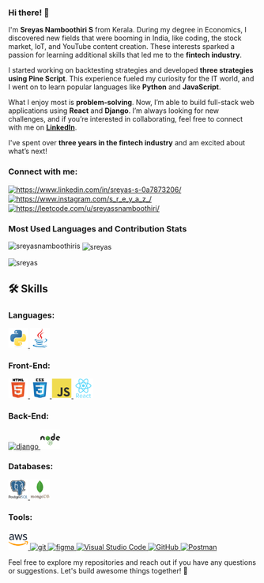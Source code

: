 ### Hi there! 👋

I'm **Sreyas Namboothiri S** from Kerala. During my degree in Economics, I discovered new fields that were booming in India, like coding, the stock market, IoT, and YouTube content creation. These interests sparked a passion for learning additional skills that led me to the **fintech industry**.

I started working on backtesting strategies and developed **three strategies using Pine Script**. This experience fueled my curiosity for the IT world, and I went on to learn popular languages like **Python** and **JavaScript**.

What I enjoy most is **problem-solving**. Now, I’m able to build full-stack web applications using **React** and **Django**. I’m always looking for new challenges, and if you’re interested in collaborating, feel free to connect with me on [**LinkedIn**](https://www.linkedin.com/in/sreyas-s-0a7873206/).

I've spent over **three years in the fintech industry** and am excited about what’s next!

<h3 align="left">Connect with me:</h3>
<p align="left">
<a href="https://www.linkedin.com/in/sreyas-s-0a7873206/" target="blank"><img align="center" src="https://raw.githubusercontent.com/rahuldkjain/github-profile-readme-generator/master/src/images/icons/Social/linked-in-alt.svg" alt="https://www.linkedin.com/in/sreyas-s-0a7873206/" height="30" width="40" /></a>
<a href="https://www.instagram.com/s_r_e_y_a_z_/" target="blank"><img align="center" src="https://raw.githubusercontent.com/rahuldkjain/github-profile-readme-generator/master/src/images/icons/Social/instagram.svg" alt="https://www.instagram.com/s_r_e_y_a_z_/" height="30" width="40" /></a>
<a href="https://leetcode.com/u/sreyassnamboothiri/" target="blank"><img align="center" src="https://raw.githubusercontent.com/rahuldkjain/github-profile-readme-generator/master/src/images/icons/Social/leet-code.svg" alt="https://leetcode.com/u/sreyassnamboothiri/" height="30" width="40" /></a>
</p>

### Most Used Languages and Contribution Stats


  <p><img align="left" src="https://github-readme-stats.vercel.app/api/top-langs?username=sreyasnamboothiris&show_icons=true&locale=en&layout=compact" alt="sreyasnamboothiris" /></p>
  <p>&nbsp;<img align="center" src="https://github-readme-stats.vercel.app/api?username=sreyasnamboothiris&show_icons=true&locale=en" alt="sreyas" /></p>
    <p><img align="center" src="https://github-readme-streak-stats.herokuapp.com/?user=sreyasnamboothiris&" alt="sreyas" /></p>


## 🛠 Skills

<h3 align="left">Languages:</h3>
<p align="left">
    <a href="https://www.python.org" target="_blank" rel="noreferrer">
        <img src="https://raw.githubusercontent.com/devicons/devicon/master/icons/python/python-original.svg" alt="python" width="40" height="40"/>
    </a>
    <a href="https://www.java.com" target="_blank" rel="noreferrer">
        <img src="https://raw.githubusercontent.com/devicons/devicon/master/icons/java/java-original.svg" alt="java" width="40" height="40"/>
    </a>
</p>

<h3 align="left">Front-End:</h3>
<p align="left">
    <a href="https://www.w3schools.com/html/" target="_blank" rel="noreferrer">
        <img src="https://raw.githubusercontent.com/devicons/devicon/master/icons/html5/html5-original-wordmark.svg" alt="html5" width="40" height="40"/>
    </a>
    <a href="https://www.w3schools.com/css/" target="_blank" rel="noreferrer">
        <img src="https://raw.githubusercontent.com/devicons/devicon/master/icons/css3/css3-original-wordmark.svg" alt="css3" width="40" height="40"/>
    </a>
    <a href="https://developer.mozilla.org/en-US/docs/Web/JavaScript" target="_blank" rel="noreferrer">
        <img src="https://raw.githubusercontent.com/devicons/devicon/master/icons/javascript/javascript-original.svg" alt="javascript" width="40" height="40"/>
    </a>
    <a href="https://reactjs.org/" target="_blank" rel="noreferrer">
        <img src="https://raw.githubusercontent.com/devicons/devicon/master/icons/react/react-original-wordmark.svg" alt="react" width="40" height="40"/>
    </a>
</p>

<h3 align="left">Back-End:</h3>
<p align="left">
    <a href="https://www.djangoproject.com/" target="_blank" rel="noreferrer">
        <img src="https://cdn.worldvectorlogo.com/logos/django.svg" alt="django" width="40" height="40"/>
    </a>
    <a href="https://nodejs.org/" target="_blank" rel="noreferrer">
        <img src="https://raw.githubusercontent.com/devicons/devicon/master/icons/nodejs/nodejs-original-wordmark.svg" alt="nodejs" width="40" height="40"/>
    </a>
</p>

<h3 align="left">Databases:</h3>
<p align="left">
  <a href="https://www.postgresql.org" target="_blank" rel="noreferrer">
        <img src="https://raw.githubusercontent.com/devicons/devicon/master/icons/postgresql/postgresql-original-wordmark.svg" alt="postgresql" width="40" height="40"/>
    </a>
    <a href="https://www.mongodb.com/" target="_blank" rel="noreferrer">
        <img src="https://raw.githubusercontent.com/devicons/devicon/master/icons/mongodb/mongodb-original-wordmark.svg" alt="mongodb" width="40" height="40"/>
    </a>
</p>

<h3 align="left">Tools:</h3>
<p align="left">
    <a href="https://aws.amazon.com" target="_blank" rel="noreferrer">
        <img src="https://raw.githubusercontent.com/devicons/devicon/master/icons/amazonwebservices/amazonwebservices-original-wordmark.svg" alt="aws" width="40" height="40"/>
    </a>
    <a href="https://git-scm.com/" target="_blank" rel="noreferrer">
        <img src="https://www.vectorlogo.zone/logos/git-scm/git-scm-icon.svg" alt="git" width="40" height="40"/>
    </a>
    <a href="https://www.figma.com/" target="_blank" rel="noreferrer">
        <img src="https://www.vectorlogo.zone/logos/figma/figma-icon.svg" alt="figma" width="40" height="40"/>
    </a>
    <a href="https://code.visualstudio.com/" target="_blank" rel="noreferrer">
        <img src="https://img.shields.io/badge/-VS_Code-007ACC?logo=visual-studio-code&logoColor=white&style=for-the-badge" alt="Visual Studio Code" width="40" height="40"/>
    </a>
    <a href="https://github.com/" target="_blank" rel="noreferrer">
        <img src="https://img.shields.io/badge/-GitHub-181717?logo=github&logoColor=white&style=for-the-badge" alt="GitHub" width="40" height="40"/>
    </a>
    <a href="https://www.postman.com/" target="_blank" rel="noreferrer">
        <img src="https://www.vectorlogo.zone/logos/getpostman/getpostman-icon.svg" alt="Postman" width="40" height="40"/>
    </a>
</p>

Feel free to explore my repositories and reach out if you have any questions or suggestions. Let's build awesome things together! 🚀

